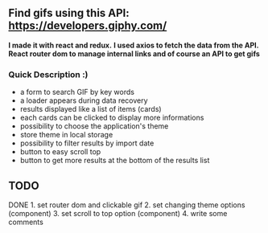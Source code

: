 ## Find gifs using this API: https://developers.giphy.com/

**I made it with react and redux.** 
**I used axios to fetch the data from the API.**
**React router dom to manage internal links and of course an API to get gifs**

### Quick Description :)
  - a form to search GIF by key words
  - a loader appears during data recovery
  - results displayed like a list of items (cards)
  - each cards can be clicked to display more informations
  - possibility to choose the application's theme 
  - store theme in local storage
  - possibility to filter results by import date
  - button to easy scroll top
  - button to get more results at the bottom of the results list

## TODO
 DONE 1. set router dom and clickable gif
2. set changing theme options (component)
3. set scroll to top option (component)
4. write some comments
